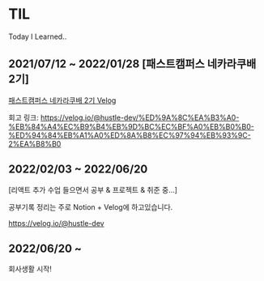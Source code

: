# TIL

Today I Learned..

## 2021/07/12 ~ 2022/01/28 [패스트캠퍼스 네카라쿠배 2기]

[패스트캠퍼스 네카라쿠배 2기 Velog](https://velog.io/@hustle-dev/series/%EB%84%A4%EC%B9%B4%EB%9D%BC%EC%BF%A0%EB%B0%B0-2%EA%B8%B0)

회고 링크: https://velog.io/@hustle-dev/%ED%9A%8C%EA%B3%A0-%EB%84%A4%EC%B9%B4%EB%9D%BC%EC%BF%A0%EB%B0%B0-%ED%94%84%EB%A1%A0%ED%8A%B8%EC%97%94%EB%93%9C-2%EA%B8%B0

## 2022/02/03 ~ 2022/06/20

[리액트 추가 수업 들으면서 공부 & 프로젝트 & 취준 중...]

공부기록 정리는 주로 Notion + Velog에 하고있습니다.

https://velog.io/@hustle-dev

## 2022/06/20 ~

회사생활 시작!
